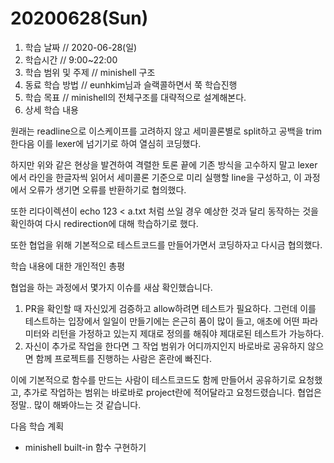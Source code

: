 # 20200628\(Sun\)

1. 학습 날짜 // 2020-06-28\(일\)
2. 학습시간 // 9:00~22:00
3. 학습 범위 및 주제 // minishell 구조
4. 동료 학습 방법 // eunhkim님과 슬랙콜하면서 쭉 학습진행
5. 학습 목표 // minishell의 전체구조를 대략적으로 설계해본다.
6. 상세 학습 내용

원래는 readline으로 이스케이프를 고려하지 않고 세미콜론별로 split하고 공백을 trim한다음 이를 lexer에 넘기기로 하여 열심히 코딩했다.

하지만 위와 같은 현상을 발견하여 격렬한 토론 끝에 기존 방식을 고수하지 말고 lexer에서 라인을 한글자씩 읽어서 세미콜론 기준으로 미리 실행할 line을 구성하고, 이 과정에서 오류가 생기면 오류를 반환하기로 협의했다.

또한 리다이렉션이 echo 123 &lt; a.txt 처럼 쓰일 경우 예상한 것과 달리 동작하는 것을 확인하여 다시 redirection에 대해 학습하기로 했다.

또한 협업을 위해 기본적으로 테스트코드를 만들어가면서 코딩하자고 다시금 협의했다.

학습 내용에 대한 개인적인 총평

협업을 하는 과정에서 몇가지 이슈를 새삼 확인했습니다.

1. PR을 확인할 때 자신있게 검증하고 allow하려면 테스트가 필요하다. 그런데 이를 테스트하는 입장에서 일일이 만들기에는 은근히 품이 많이 들고, 애초에 어떤 파라미터와 리턴을 가정하고 있는지 제대로 정의를 해줘야 제대로된 테스트가 가능하다.
2. 자신이 추가로 작업을 한다면 그 작업 범위가 어디까지인지 바로바로 공유하지 않으면 함께 프로젝트를 진행하는 사람은 혼란에 빠진다.

이에 기본적으로 함수를 만드는 사람이 테스트코드도 함께 만들어서 공유하기로 요청했고, 추가로 작업하는 범위는 바로바로 project란에 적어달라고 요청드렸습니다. 협업은 정말.. 많이 해봐야느는 것 같습니다.

다음 학습 계획

* minishell built-in 함수 구현하기

